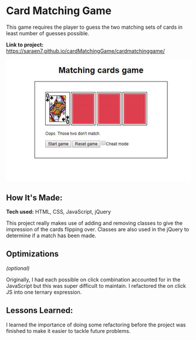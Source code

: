 # Card Matching Game
This game requires the player to guess the two matching sets of cards in least number of guesses possible.

**Link to project:** https://saraen7.github.io/cardMatchingGame/cardmatchinggame/

![Alt text](/cardmatchinggame/images/screenshot.JPG?raw=true "Card Matching Game Screenshot")

## How It's Made:

**Tech used:** HTML, CSS, JavaScript, jQuery

This project really makes use of adding and removing classes to give the impression of the cards flipping over. Classes are also used in the jQuery to determine if a match has been made.

## Optimizations
*(optional)*

Originally, I had each possible on click combination accounted for in the JavaScript but this was super difficult to maintain. I refactored the on click JS into one ternary expression.

## Lessons Learned:

I learned the importance of doing some refactoring before the project was finished to make it easier to tackle future problems.
